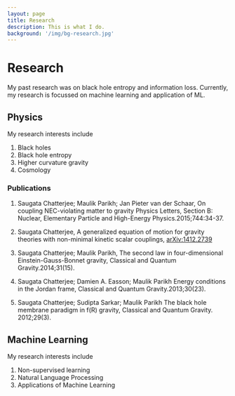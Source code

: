 ```yaml
---
layout: page
title: Research
description: This is what I do.
background: '/img/bg-research.jpg'
---
```

# Research

My past research was on black hole entropy and information loss. 
Currently, my research is focussed on machine learning and application of ML.
## Physics
My research interests include 
1. Black holes
2. Black hole entropy
3. Higher curvature gravity
4. Cosmology

### Publications
1. Saugata Chatterjee; Maulik Parikh; Jan Pieter van der Schaar, 
   On coupling NEC-violating matter to gravity Physics Letters, 
   Section B: Nuclear, Elementary Particle and High-Energy Physics.2015;744:34-37.

2. Saugata Chatterjee, 
   A generalized equation of motion for gravity theories with non-minimal kinetic scalar couplings,
   [arXiv:1412.2739](http://arxiv.org/abs/1412.2739)

3. Saugata Chatterjee; Maulik Parikh, 
   The second law in four-dimensional Einstein-Gauss-Bonnet gravity,
   Classical and Quantum Gravity.2014;31(15).

4. Saugata Chatterjee; Damien A. Easson; Maulik Parikh
   Energy conditions in the Jordan frame,
   Classical and Quantum Gravity.2013;30(23).

5. Saugata Chatterjee; Sudipta Sarkar; Maulik Parikh
   The black hole membrane paradigm in f(R) gravity,
   Classical and Quantum Gravity. 2012;29(3).


## Machine Learning
My research interests include 
1. Non-supervised learning
2. Natural Language Processing
3. Applications of Machine Learning

